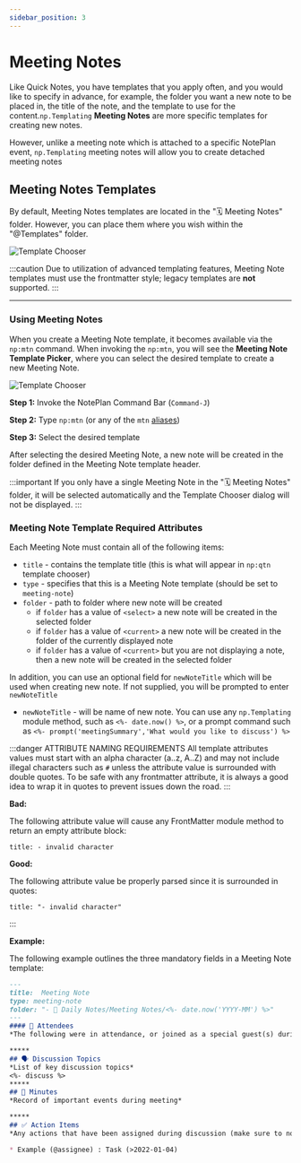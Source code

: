 ```yaml
---
sidebar_position: 3
---
```


# Meeting Notes
Like Quick Notes, you have templates that you apply often, and you would like to specify in advance, for example, the folder you want a new note to be placed in, the title of the note, and the template to use for the content.`np.Templating` **Meeting Notes** are more specific templates for creating new notes.

However, unlike a meeting note which is attached to a specific NotePlan event, `np.Templating` meeting notes will allow you to create detached meeting notes

## Meeting Notes Templates
By default, Meeting Notes templates are located in the "🗓 Meeting Notes" folder. However, you can place them where you wish within the "@Templates" folder.

![Template Chooser](/img/templates-meeting-notes.png)

:::caution
Due to utilization of advanced templating features, Meeting Note templates must use the frontmatter style; legacy templates are **not** supported.
:::

*****

### Using Meeting Notes
When you create a Meeting Note template, it becomes available via the `np:mtn` command. When invoking the `np:mtn`, you will see the **Meeting Note Template Picker**, where you can select the desired template to create a new Meeting Note.

![Template Chooser](/img/meeting-note-chooser.png)

**Step 1:** Invoke the NotePlan Command Bar (`Command-J`)

**Step 2:** Type `np:mtn` (or any of the `mtn` [aliases](/docs/templating-commands/overview/#npmtn))

**Step 3:** Select the desired template

After selecting the desired Meeting Note, a new note will be created in the folder defined in the Meeting Note template header.

:::important
If you only have a single Meeting Note in the "🗓 Meeting Notes" folder, it will be selected automatically and the Template Chooser dialog will not be displayed.
:::

### Meeting Note Template Required Attributes
Each Meeting Note must contain all of the following items:

- `title` - contains the template title (this is what will appear in `np:qtn` template chooser)
- `type` - specifies that this is a Meeting Note template (should be set to `meeting-note`)
- `folder` - path to folder where new note will be created
  - if `folder` has a value of `<select>` a new note will be created in the selected folder
  - if `folder` has a value of `<current>` a new note will be created in the folder of the currently displayed note
  - if `folder` has a value of `<current>` but you are not displaying a note, then a new note will be created in the selected folder

In addition, you can use an optional field for `newNoteTitle` which will be used when creating new note. If not supplied, you will be prompted to enter `newNoteTitle`

- `newNoteTitle` - will be name of new note. You can use any `np.Templating` module method, such as `<%- date.now() %>`, or a prompt command such as `<%- prompt('meetingSummary','What would you like to discuss') %>`


:::danger ATTRIBUTE NAMING REQUIREMENTS
All template attributes values must start with an alpha character (a..z, A..Z) and may not include illegal characters such as `#` unless the attribute value is surrounded with double quotes. To be safe with any frontmatter attribute, it is always a good idea to wrap it in quotes to prevent issues down the road.
:::

**Bad:**

The following attribute value will cause any FrontMatter module method to return an empty attribute block:
```
title: - invalid character
```

**Good:**

The following attribute value be properly parsed since it is surrounded in quotes:

```
title: "- invalid character"
```

:::

**Example:**

The following example outlines the three mandatory fields in a Meeting Note template:

```markdown
---
title:  Meeting Note
type: meeting-note
folder: "- 📅 Daily Notes/Meeting Notes/<%- date.now('YYYY-MM') %>"
---
#### 👥 Attendees
*The following were in attendance, or joined as a special guest(s) during the meeting*

*****
## 🗣 Discussion Topics
*List of key discussion topics*
<%- discuss %>
*****
## 🧭 Minutes
*Record of important events during meeting*

*****
## ✅ Action Items
*Any actions that have been assigned during discussion (make sure to note who was assigned follow-up task and due date if applicable)*

* Example (@assignee) : Task (>2022-01-04)
```
